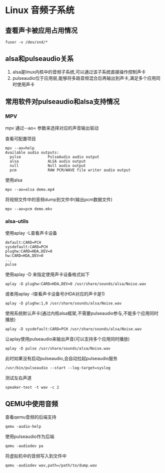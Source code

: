 # Linux 音频子系统

## 查看声卡被应用占用情况

	fuser -v /dev/snd/*

## alsa和pulseaudio关系

1. alsa是linux内核中的音频子系统,可以通过该子系统直接操作控制声卡
2. pulseaudio位于应用层,能够将多路音频混合后再输出到声卡,满足多个应用同时使用声卡

## 常用软件对pulseaudio和alsa支持情况

### MPV

mpv 通过--ao= 参数来选择对应的声音输出驱动

查看可配置项目

	mpv --ao=help
	Available audio outputs:
	  pulse            PulseAudio audio output
	  alsa             ALSA audio output
	  null             Null audio output
	  pcm              RAW PCM/WAVE file writer audio output

使用alsa

	mpv --ao=alsa demo.mp4

将视频文件中的音频dump到文件中(输出pcm数据文件)

	mpv --ao=pcm demo.mkv

### alsa-utils

使用aplay -L查看声卡设备

	default:CARD=PCH
	sysdefault:CARD=PCH
	plughw:CARD=HDA,DEV=0
	hw:CARD=HDA,DEV=0
	...
	pulse

使用aplay -D 来指定使用声卡设备格式如下

	aplay -D plughw:CARD=HDA,DEV=0 /usr/share/sounds/alsa/Noise.wav

或者用aplay -l查看声卡设备号(HDA对应的声卡是1)

	aplay -D plughw:1,0 /usr/share/sounds/alsa/Noise.wav

使用系统默认声卡(通过内核alsa框架,不需要pulseaudio参与,不能多个应用同时播放)

	aplay -D sysdefault:CARD=PCH /usr/share/sounds/alsa/Noise.wav

让aplay使用pulseaudio来输出声音(可以支持多个应用同时播放)

	aplay -D pulse /usr/share/sounds/alsa/Noise.wav

此时如果没有启动pulseaudio,会自动拉起pulseaudio服务

	/usr/bin/pulseaudio --start --log-target=syslog

测试左右声道

	speaker-test -t wav -c 2

## QEMU中使用音频

查看qemu音频的后端支持

	qemu -audio-help

使用pulseaudio作为后端

	qemu -audiodev pa

将虚拟机中的音频写入到文件中

	qemu -audiodev wav,path=/path/to/dump.wav
